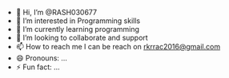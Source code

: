 - 👋 Hi, I’m @RASH030677
- 👀 I’m interested in Programming skills
- 🌱 I’m currently learning programming
- 💞️ I’m looking to collaborate and support
- 📫 How to reach me I can be reach on rkrrac2016@gmail.com
- 😄 Pronouns: ...
- ⚡ Fun fact: ...

<!---
RASH030677/RASH030677 is a ✨ special ✨ repository because its `README.md` (this file) appears on your GitHub profile.
You can click the Preview link to take a look at your changes.
--->
